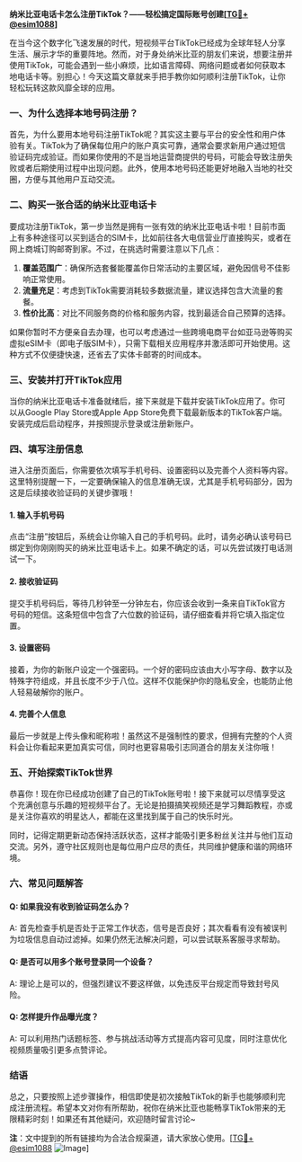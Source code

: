 **纳米比亚电话卡怎么注册TikTok？——轻松搞定国际账号创建[[TG💪+ @esim1088](https://t.me/s/esim1088)]**

在当今这个数字化飞速发展的时代，短视频平台TikTok已经成为全球年轻人分享生活、展示才华的重要阵地。然而，对于身处纳米比亚的朋友们来说，想要注册并使用TikTok，可能会遇到一些小麻烦，比如语言障碍、网络问题或者如何获取本地电话卡等。别担心！今天这篇文章就来手把手教你如何顺利注册TikTok，让你轻松玩转这款风靡全球的应用。

### 一、为什么选择本地号码注册？

首先，为什么要用本地号码注册TikTok呢？其实这主要与平台的安全性和用户体验有关。TikTok为了确保每位用户的账户真实可靠，通常会要求新用户通过短信验证码完成验证。而如果你使用的不是当地运营商提供的号码，可能会导致注册失败或者后期使用过程中出现问题。此外，使用本地号码还能更好地融入当地的社交圈，方便与其他用户互动交流。

### 二、购买一张合适的纳米比亚电话卡

要成功注册TikTok，第一步当然是拥有一张有效的纳米比亚电话卡啦！目前市面上有多种途径可以买到适合的SIM卡，比如前往各大电信营业厅直接购买，或者在网上商城订购邮寄到家。不过，在挑选时需要注意以下几点：

1. **覆盖范围广**：确保所选套餐能覆盖你日常活动的主要区域，避免因信号不佳影响正常使用。
2. **流量充足**：考虑到TikTok需要消耗较多数据流量，建议选择包含大流量的套餐。
3. **性价比高**：对比不同服务商的价格和服务内容，找到最适合自己预算的选择。

如果你暂时不方便亲自去办理，也可以考虑通过一些跨境电商平台如亚马逊等购买虚拟eSIM卡（即电子版SIM卡），只需下载相关应用程序并激活即可开始使用。这种方式不仅便捷快速，还省去了实体卡邮寄的时间成本。

### 三、安装并打开TikTok应用

当你的纳米比亚电话卡准备就绪后，接下来就是下载并安装TikTok应用了。你可以从Google Play Store或Apple App Store免费下载最新版本的TikTok客户端。安装完成后启动程序，并按照提示登录或注册新账户。

### 四、填写注册信息

进入注册页面后，你需要依次填写手机号码、设置密码以及完善个人资料等内容。这里特别提醒一下，一定要确保输入的信息准确无误，尤其是手机号码部分，因为这是后续接收验证码的关键步骤哦！

#### 1. 输入手机号码
点击“注册”按钮后，系统会让你输入自己的手机号码。此时，请务必确认该号码已绑定到你刚刚购买的纳米比亚电话卡上。如果不确定的话，可以先尝试拨打电话测试一下。

#### 2. 接收验证码
提交手机号码后，等待几秒钟至一分钟左右，你应该会收到一条来自TikTok官方号码的短信。这条短信中包含了六位数的验证码，请仔细查看并将它填入指定位置。

#### 3. 设置密码
接着，为你的新账户设定一个强密码。一个好的密码应该由大小写字母、数字以及特殊字符组成，并且长度不少于八位。这样不仅能保护你的隐私安全，也能防止他人轻易破解你的账户。

#### 4. 完善个人信息
最后一步就是上传头像和昵称啦！虽然这不是强制性的要求，但拥有完整的个人资料会让你看起来更加真实可信，同时也更容易吸引志同道合的朋友关注你哦！

### 五、开始探索TikTok世界

恭喜你！现在你已经成功创建了自己的TikTok账号啦！接下来就可以尽情享受这个充满创意与乐趣的短视频平台了。无论是拍摄搞笑视频还是学习舞蹈教程，亦或是关注你喜欢的明星达人，都能在这里找到属于自己的快乐时光。

同时，记得定期更新动态保持活跃状态，这样才能吸引更多粉丝关注并与他们互动交流。另外，遵守社区规则也是每位用户应尽的责任，共同维护健康和谐的网络环境。

### 六、常见问题解答

#### Q: 如果我没有收到验证码怎么办？
A: 首先检查手机是否处于正常工作状态，信号是否良好；其次看看有没有被误判为垃圾信息自动过滤掉。如果仍然无法解决问题，可以尝试联系客服寻求帮助。

#### Q: 是否可以用多个账号登录同一个设备？
A: 理论上是可以的，但强烈建议不要这样做，以免违反平台规定而导致封号风险。

#### Q: 怎样提升作品曝光度？
A: 可以利用热门话题标签、参与挑战活动等方式提高内容可见度，同时注意优化视频质量吸引更多点赞评论。

### 结语

总之，只要按照上述步骤操作，相信即使是初次接触TikTok的新手也能够顺利完成注册流程。希望本文对你有所帮助，祝你在纳米比亚也能畅享TikTok带来的无限精彩时刻！如果还有其他疑问，欢迎随时留言讨论~

**注**：文中提到的所有链接均为合法合规渠道，请大家放心使用。[[TG💪+ @esim1088](https://t.me/s/esim1088) ![Image](https://i.postimg.cc/4NQfJmqS/Snipaste-2025-05-13-00-14-12.png)]